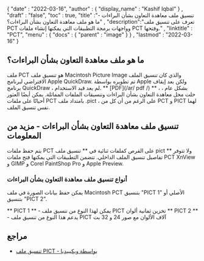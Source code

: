 {
  "date" : "2022-03-16",
  "author" : {
    "display_name" : "Kashif Iqbal"
} ,
  "draft" : "false",
  "toc" : true,
  "title" :"تنسيق ملف معاهدة التعاون بشأن البراءات - ما هو ملف معاهدة التعاون بشأن البراءات؟" ,
  "description":"تعرف على تنسيق ملف PCT وواجهات برمجة التطبيقات التي يمكنها إنشاء ملفات PCT وفتحها." ,
  "linktitle" : "PCT",
  "menu" : {
    "docs" : {
      "parent" : "image"
}
} ,
  "lastmod" : "2022-03-16"
}

## ما هو ملف معاهدة التعاون بشأن البراءات؟

ملف PCT هو تنسيق ملف Macintosh Picture Image والذي كان تنسيق الملف الافتراضي لبرنامج Apple QuickDraw. تم تطويره بواسطة Apple ولكن بعد إيقاف برنامج QuickDraw ، لم يعد قيد الاستخدام. ** [PDF](/ar/ pdf /) ** ، بشكل عام ، حلت محل معاهدة التعاون بشأن البراءات وتنسيقات الملفات المماثلة. يمكن أيضًا العثور أحيانًا على ملفات PCT بامتداد ملف .pict ، على الرغم من أن كل من PCT و PICT لهما نفس تنسيق الملف.

## تنسيق ملف معاهدة التعاون بشأن البراءات - مزيد من المعلومات

يتم حفظ ملفات PCT على القرص كملفات ثنائية في ** تنسيق ملف pict ** ولا تتوفر تفاصيل تنسيق الملف الداخلي. تتضمن التطبيقات التي يمكنها فتح ملفات PCT XnView و GIMP و Corel PaintShop Pro و Apple Preview.

### أنواع تنسيق ملف معاهدة التعاون بشأن البراءات

يمكن حفظ بيانات الصورة في ملف Macintosh PCT بتنسيق "PICT 1" الأصلي أو بتنسيق "PICT 2".

** PICT 1 ** - يمكن لهذا النوع من تنسيق ملف PICT تخزين ثمانية ألوان
** PICT 2 ** - يدعم هذا النوع من تنسيق ملف PICT آلاف الألوان مع صور 24 و 32 بت

## مراجع

* [تنسيق ملف PICT - بواسطة ويكيبيديا](https://en.wikipedia.org/wiki/PICT)


